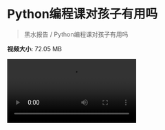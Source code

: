 # Python编程课对孩子有用吗

> 黑水报告 / Python编程课对孩子有用吗

**视频大小**: 72.05 MB

<div class="video"><video src="https://file.hsyhx.top/video/黑水报告/Python编程课对孩子有用吗.mp4" controls preload>🤔 您的浏览器不支持 video 标签</video></div>